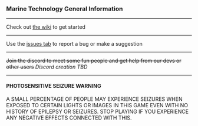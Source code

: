 ### Marine Technology General Information
***
Check out [the wiki](https://github.com/C-Corgi/Marine-Technology/wiki#get-started) to get started  
***
Use the [issues tab](https://github.com/C-Corgi/Marine-Technology/issues) to report a bug or make a suggestion
***
~~Join the discord to meet some fun people and get help from our devs or other users~~ *Discord creation TBD*
***
#### PHOTOSENSITIVE SEIZURE WARNING
A SMALL PERCENTAGE OF PEOPLE MAY EXPERIENCE SEIZURES WHEN EXPOSED TO CERTAIN LIGHTS OR IMAGES IN THIS GAME EVEN
WITH NO HISTORY OF EPILEPSY OR SEIZURES. STOP PLAYING IF YOU EXPERIENCE ANY NEGATIVE EFFECTS CONNECTED WITH THIS.
